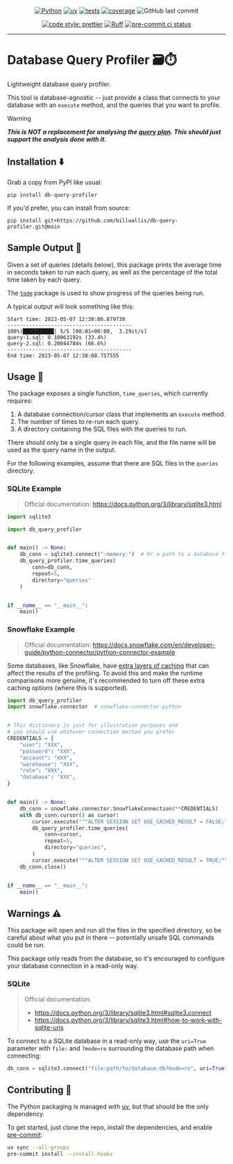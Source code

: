 <div align="center">

[![Python](https://img.shields.io/badge/Python-3.8+-blue.svg)](https://www.python.org/downloads/)
[![uv](https://img.shields.io/endpoint?url=https://raw.githubusercontent.com/astral-sh/uv/main/assets/badge/v0.json)](https://github.com/astral-sh/uv)
[![tests](https://github.com/billwallis/db-query-profiler/actions/workflows/tests.yaml/badge.svg)](https://github.com/billwallis/db-query-profiler/actions/workflows/tests.yaml)
[![coverage](https://raw.githubusercontent.com/billwallis/db-query-profiler/main/coverage.svg)](https://github.com/dbrgn/coverage-badge)
![GitHub last commit](https://img.shields.io/github/last-commit/billwallis/db-query-profiler)

[![code style: prettier](https://img.shields.io/badge/code_style-prettier-ff69b4.svg?style=flat-square)](https://github.com/prettier/prettier)
[![Ruff](https://img.shields.io/endpoint?url=https://raw.githubusercontent.com/astral-sh/ruff/main/assets/badge/v2.json)](https://github.com/astral-sh/ruff)
[![pre-commit.ci status](https://results.pre-commit.ci/badge/github/billwallis/db-query-profiler/main.svg)](https://results.pre-commit.ci/latest/github/billwallis/db-query-profiler/main)

</div>

---

# Database Query Profiler 🗃️⏱️

Lightweight database query profiler.

This tool is database-agnostic -- just provide a class that connects to your database with an `execute` method, and the queries that you want to profile.

> [!WARNING]
>
> **_This is NOT a replacement for analysing the [query plan](https://en.wikipedia.org/wiki/Query_plan). This should just support the analysis done with it._**

## Installation ⬇️

Grab a copy from PyPI like usual:

```
pip install db-query-profiler
```

If you'd prefer, you can install from source:

```
pip install git+https://github.com/billwallis/db-query-profiler.git@main
```

## Sample Output 📝

Given a set of queries (details below), this package prints the average time in seconds taken to run each query, as well as the percentage of the total time taken by each query.

The [`tqdm`](https://github.com/tqdm/tqdm) package is used to show progress of the queries being run.

A typical output will look something like this:

```
Start time: 2023-05-07 12:38:06.879738
----------------------------------------
100%|██████████| 5/5 [00:01<00:00,  3.29it/s]
query-1.sql: 0.10063192s (33.4%)
query-2.sql: 0.20044784s (66.6%)
----------------------------------------
End time: 2023-05-07 12:38:08.757555
```

## Usage 📖

The package exposes a single function, `time_queries`, which currently requires:

1. A database connection/cursor class that implements an `execute` method.
2. The number of times to re-run each query.
3. A directory containing the SQL files with the queries to run.

There should only be a single query in each file, and the file name will be used as the query name in the output.

For the following examples, assume that there are SQL files in the `queries` directory.

### SQLite Example

> Official documentation: https://docs.python.org/3/library/sqlite3.html

```python
import sqlite3

import db_query_profiler


def main() -> None:
    db_conn = sqlite3.connect(":memory:")  # Or a path to a database file
    db_query_profiler.time_queries(
        conn=db_conn,
        repeat=5,
        directory="queries"
    )


if __name__ == "__main__":
    main()
```

### Snowflake Example

> Official documentation: https://docs.snowflake.com/en/developer-guide/python-connector/python-connector-example

Some databases, like Snowflake, have [extra layers of caching](https://docs.snowflake.com/en/user-guide/querying-persisted-results) that can affect the results of the profiling. To avoid this and make the runtime comparisons more genuine, it's recommended to turn off these extra caching options (where this is supported).

```python
import db_query_profiler
import snowflake.connector  # snowflake-connector-python


# This dictionary is just for illustration purposes and
# you should use whatever connection method you prefer
CREDENTIALS = {
    "user": "XXX",
    "password": "XXX",
    "account": "XXX",
    "warehouse": "XXX",
    "role": "XXX",
    "database": "XXX",
}


def main() -> None:
    db_conn = snowflake.connector.SnowflakeConnection(**CREDENTIALS)
    with db_conn.cursor() as cursor:
        cursor.execute("""ALTER SESSION SET USE_CACHED_RESULT = FALSE;""")
        db_query_profiler.time_queries(
            conn=cursor,
            repeat=5,
            directory="queries",
        )
        cursor.execute("""ALTER SESSION SET USE_CACHED_RESULT = TRUE;""")
    db_conn.close()


if __name__ == "__main__":
    main()
```

## Warnings ⚠️

This package will open and run all the files in the specified directory, so be careful about what you put in there -- potentially unsafe SQL commands could be run.

This package only reads from the database, so it's encouraged to configure your database connection in a read-only way.

### SQLite

> Official documentation:
>
> - https://docs.python.org/3/library/sqlite3.html#sqlite3.connect
> - https://docs.python.org/3/library/sqlite3.html#how-to-work-with-sqlite-uris

To connect to a SQLite database in a read-only way, use the `uri=True` parameter with `file:` and `?mode=ro` surrounding the database path when connecting:

```python
db_conn = sqlite3.connect("file:path/to/database.db?mode=ro", uri=True)
```

## Contributing 🤝

The Python packaging is managed with [uv](https://github.com/astral-sh/uv), but that should be the only dependency.

To get started, just clone the repo, install the dependencies, and enable [pre-commit](https://pre-commit.com/):

```bash
uv sync --all-groups
pre-commit install --install-hooks
```
